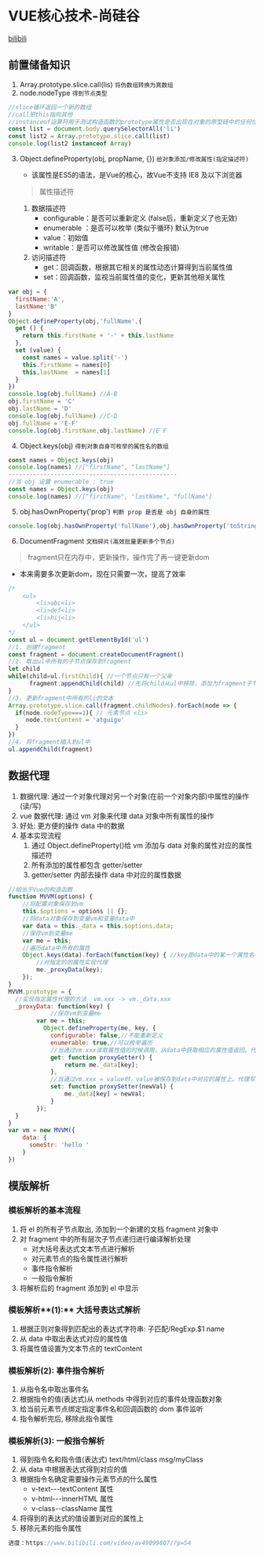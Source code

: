 # VUE核心技术-尚硅谷

[bilibili](https://www.bilibili.com/video/av49099807/?p=45)

## 前置储备知识

1. Array.prototype.slice.call(lis)   `将伪数组转换为真数组 `
2. node.nodeType   `得到节点类型 `

```javascript
//slice循环返回一个新的数组
//call把this指向其他
//instanceof运算符用于测试构造函数的prototype属性是否出现在对象的原型链中的任何位置[MDN]
const list = document.body.querySelectorAll('li')
const list2 = Array.prototype.slice.call(list)
console.log(list2 instanceof Array)
```

3. Object.defineProperty(obj, propName, {})   `给对象添加/修改属性(指定描述符) `

   * 该属性是ES5的语法，是Vue的核心，故Vue不支持 IE8 及以下浏览器 

   > 属性描述符

   1. 数据描述符
      * configurable：是否可以重新定义  (false后，重新定义了也无效)
      * enumerable ：是否可以枚举  (类似于循环) 默认为true
      * value：初始值 
      * writable：是否可以修改属性值  (修改会报错)
   2. 访问描述符
      * get：回调函数，根据其它相关的属性动态计算得到当前属性值
      * set：回调函数，监视当前属性值的变化，更新其他相关属性

```javascript
var obj = {
  firstName:'A',
  lastName:'B'
}
Object.defineProperty(obj,'fullName',{
  get () {
    return this.firstName + '-' + this.lastName
  },
  set (value) {
    const names = value.split('-')
    this.firstName = names[0]
    this.lastName  = names[1]
  }
})
console.log(obj.fullName) //A-B
obj.firstName = 'C'
obj.lastName = 'D'
console.log(obj.fullName) //C-D
obj.fullName = 'E-F'
console.log(obj.firstName,obj.lastName) //E F
```

4. Object.keys(obj)  `得到对象自身可枚举的属性名的数组` 

```javascript
const names = Object.keys(obj)
console.log(names) //["firstName", "lastName"]
------------------------------------------------
//当 obj 设置 enumerable : true 
const names = Object.keys(obj)
console.log(names) //["firstName", "lastName", "fullName"]
```

5. obj.hasOwnProperty('prop')  `判断 prop 是否是 obj 自身的属性 `

```javascript
console.log(obj.hasOwnProperty('fullName'),obj.hasOwnProperty('toString')) //true false
```

6. DocumentFragment  `文档碎片(高效批量更新多个节点) `

> fragment只在内存中，更新操作，操作完了再一键更新dom

* 本来需要多次更新dom，现在只需要一次，提高了效率

```javascript
/*
	<ul>
		<li>abc<li>
		<li>def<li>
		<li>hij<li>
	</ul>
*/
const ul = document.getElementById('ul')
//1. 创建fragment
const fragment = document.createDocumentFragment()
//2. 取出ul中所有的子节点保存到fragment
let child
while(child=ul.firstChild){ //一个节点只有一个父亲
      fragment.appendChild(child) //先将child从ul中移除，添加为fragment子节点
}
//3. 更新fragment中所有的li的文本
Array.prototype.slice.call(fragment.childNodes).forEach(node => {
  if(node.nodeType===1){ // 元素节点 <li>
     node.textContent = 'atguigu'
  }
})
//4. 将fragment插入到ul中
ul.appendChild(fragment)
```

## 数据代理

1. 数据代理: 通过一个对象代理对另一个对象(在前一个对象内部)中属性的操作(读/写) 
2. vue 数据代理: 通过 vm 对象来代理 data 对象中所有属性的操作 
3. 好处: 更方便的操作 data 中的数据 
4. 基本实现流程 
   1. 通过 Object.defineProperty()给 vm 添加与 data 对象的属性对应的属性描述符 
   2. 所有添加的属性都包含 getter/setter 
   3. getter/setter 内部去操作 data 中对应的属性数据 

```javascript
//相当于Vue的构造函数
function MVVM(options) {
    //将配置对象保存到vm
    this.$options = options || {};
  	//将data对象保存到变量vm和变量data中
    var data = this._data = this.$options.data;
    //保存vm到变量me
    var me = this;
    //遍历data中所有的属性
    Object.keys(data).forEach(function(key) { //key是data中的某一个属性名
        //对指定的的属性实现代理
        me._proxyData(key);
    });
}
MVVM.prototype = {
  //实现指定属性代理的方法  vm.xxx -> vm._data.xxx
  _proxyData: function(key) {
    		//保存vm到变量me
        var me = this;
    	  Object.defineProperty(me, key, {
            configurable: false,//不能重新定义
            enumerable: true,//可以枚举遍历
          	//当通过vm.xxx读取属性值的时候调用，从data中获取相应的属性值返回。代理读操作
            get: function proxyGetter() {
                return me._data[key];
            },
          	//当通过vm.xxx = value时，value被保存到data中对应的属性上。代理写操作
            set: function proxySetter(newVal) {
                me._data[key] = newVal;
            }
        });
  }
}
var vm = new MVVM({
    data: {
      someStr: 'hello '
    }
})
```

## 模版解析

### 模板解析的基本流程

1. 将 el 的所有子节点取出, 添加到一个新建的文档 fragment 对象中 
2. 对 fragment 中的所有层次子节点递归进行编译解析处理 
   * 对大括号表达式文本节点进行解析 
   *  对元素节点的指令属性进行解析 
     * 事件指令解析 
     * 一般指令解析 
3. 将解析后的 fragment 添加到 el 中显示

### 模板解析**(1):** 大括号表达式解析 

1. 根据正则对象得到匹配出的表达式字符串: 子匹配/RegExp.$1 name 
2. 从 data 中取出表达式对应的属性值 
3. 将属性值设置为文本节点的 textContent 

### **模板解析**(2): 事件指令解析 

1. 从指令名中取出事件名 
2. 根据指令的值(表达式)从 methods 中得到对应的事件处理函数对象 
3. 给当前元素节点绑定指定事件名和回调函数的 dom 事件监听 
4. 指令解析完后, 移除此指令属性 

### **模板解析**(3): 一般指令解析 

1. 得到指令名和指令值(表达式) text/html/class msg/myClass 
2. 从 data 中根据表达式得到对应的值 
3. 根据指令名确定需要操作元素节点的什么属性 
   * v-text---textContent 属性
   * v-html---innerHTML 属性
   * v-class--className 属性 
4. 将得到的表达式的值设置到对应的属性上 
5. 移除元素的指令属性 

```javascript
进度：https://www.bilibili.com/video/av49099807/?p=54
```

